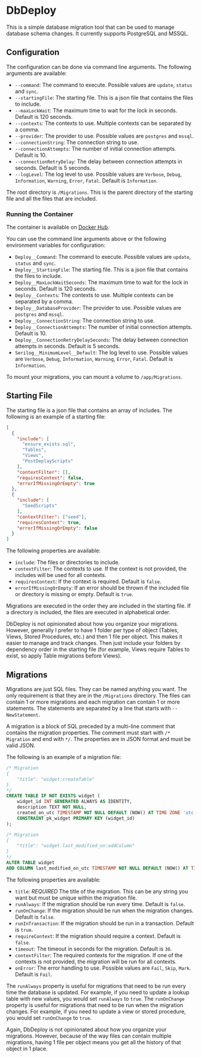 # DbDeploy

This is a simple database migration tool that can be used to manage database schema changes.
It currently supports PostgreSQL and MSSQL.

## Configuration

The configuration can be done via command line arguments. The following arguments are available:

- `--command`: The command to execute. Possible values are `update`, `status` and `sync`.
- `--startingFile`: The starting file. This is a json file that contains the files to include.
- `--maxLockWait`: The maximum time to wait for the lock in seconds. Default is 120 seconds.
- `--contexts`: The contexts to use. Multiple contexts can be separated by a comma.
- `--provider`: The provider to use. Possible values are `postgres` and `mssql`.
- `--connectionString`: The connection string to use.
- `--connectionAttempts`: The number of initial connection attempts. Default is 10.
- `--connectionRetryDelay`: The delay between connection attempts in seconds. Default is 5 seconds.
- `--logLevel`: The log level to use. Possible values are `Verbose`, `Debug`, `Information`, `Warning`, `Error`, `Fatal`. Default is `Information`.

The root directory is `/Migrations`. This is the parent directory of the starting file and all the files that are included.

### Running the Container

The container is available on [Docker Hub](https://hub.docker.com/r/abeseler/dbdeploy).

You can use the command line arguments above or the following environment variables for configuration:

- `Deploy__Command`: The command to execute. Possible values are `update`, `status` and `sync`.
- `Deploy__StartingFile`: The starting file. This is a json file that contains the files to include.
- `Deploy__MaxLockWaitSeconds`: The maximum time to wait for the lock in seconds. Default is 120 seconds.
- `Deploy__Contexts`: The contexts to use. Multiple contexts can be separated by a comma.
- `Deploy__DatabaseProvider`: The provider to use. Possible values are `postgres` and `mssql`.
- `Deploy__ConnectionString`: The connection string to use.
- `Deploy__ConnectionAttempts`: The number of initial connection attempts. Default is 10.
- `Deploy__ConnectionRetryDelaySeconds`: The delay between connection attempts in seconds. Default is 5 seconds.
- `Serilog__MinimumLevel__Default`: The log level to use. Possible values are `Verbose`, `Debug`, `Information`, `Warning`, `Error`, `Fatal`. Default is `Information`.

To mount your migrations, you can mount a volume to `/app/Migrations`.

## Starting File

The starting file is a json file that contains an array of includes. The following is an example of a starting file:
```json
[
  {
    "include": [
      "ensure_exists.sql",
      "Tables",
      "Views",
      "PostDeplayScripts"
    ],
    "contextFilter": [],
    "requiresContext": false,
    "errorIfMissingOrEmpty": true
  },
  {
    "include": [
      "SeedScripts"
    ],
    "contextFilter": ["seed"],
    "requiresContext": true,
    "errorIfMissingOrEmpty": false
  }
]
```

The following properties are available:

- `include`: The files or directories to include.
- `contextFilter`: The contexts to use. If the context is not provided, the includes will be used for all contexts.
- `requiresContext`: If the context is required. Default is `false`.
- `errorIfMissingOrEmpty`: If an error should be thrown if the included file or directory is missing or empty. Default is `true`.

Migrations are executed in the order they are included in the starting file. If a directory is included, the files are executed in alphabetical order.

DbDeploy is not opinionated about how you organize your migrations. However, generally I prefer to have 1 folder per type of object (Tables, Views, Stored Procedures, etc.) and then 1 file per object. This makes it easier to manage and track changes. Then just include your folders by dependency order in the starting file (for example, Views require Tables to exist, so apply Table migrations before Views).

## Migrations

Migrations are just SQL files. They can be named anything you want. The only requirement is that they are in the `/Migrations` directory. The files can contain 1 or more migrations and each migration can contain 1 or more statements. The statements are separated by a line that starts with `--NewStatement`.

A migration is a block of SQL preceded by a multi-line comment that contains the migration properties.
The comment must start with `/* Migration` and end with `*/`. The properties are in JSON format and must be valid JSON.

The following is an example of a migration file:
```sql
/* Migration
{
	"title": "widget:createTable"
}
*/
CREATE TABLE IF NOT EXISTS widget (
    widget_id INT GENERATED ALWAYS AS IDENTITY,
    description TEXT NOT NULL,
    created_on_utc TIMESTAMP NOT NULL DEFAULT (NOW() AT TIME ZONE 'utc')
    CONSTRAINT pk_widget PRIMARY KEY (widget_id)
);

/* Migration
{
    "title": "widget.last_modified_on:addColumn"
}
*/
ALTER TABLE widget
ADD COLUMN last_modified_on_utc TIMESTAMP NOT NULL DEFAULT (NOW() AT TIME ZONE 'utc');
```

The following properties are available:

- `title`: *REQUIRED* The title of the migration. This can be any string you want but must be unique within the migration file.
- `runAlways`: If the migration should be run every time. Default is `false`.
- `runOnChange`: If the migration should be run when the migration changes. Default is `false`.
- `runInTransaction`: If the migration should be run in a transaction. Default is `true`.
- `requireContext`: If the migration should require a context. Default is `false`.
- `timeout`: The timeout in seconds for the migration. Default is `30`.
- `contextFilter`: The required contexts for the migration. If one of the contexts is not provided, the migration will be run for all contexts.
- `onError`: The error handling to use. Possible values are `Fail`, `Skip`, `Mark`. Default is `Fail`.

The `runAlways` property is useful for migrations that need to be run every time the database is updated. For example, if you need to update a lookup table with new values, you would set `runAlways` to `true`.
The `runOnChange` property is useful for migrations that need to be run when the migration changes. For example, if you need to update a view or stored procedure, you would set `runOnChange` to `true`.

Again, DbDeploy is not opinionated about how you organize your migrations. However, because of the way files can contain multiple migrations, having 1 file per object means you get all the history of that object in 1 place.

